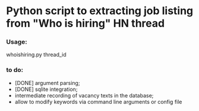 # Python script to extracting job listing from "Who is hiring" HN thread

### Usage:
whoishiring.py thread_id

### to do:
- [DONE] argument parsing;
- [DONE] sqlite integration;
- intermediate recording of vacancy texts in the database;
- allow to modify keywords via command line arguments or config file
